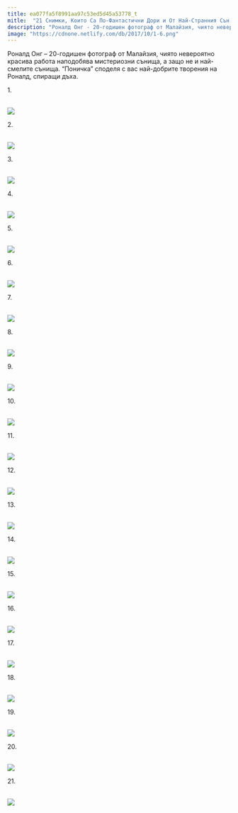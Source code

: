 ```yaml
---
title: ea077fa5f8991aa97c53ed5d45a53778_t
mitle:  "21 Снимки, Които Са По-Фантастични Дори и От Най-Странния Сън!"
description: "Роналд Онг - 20-годишен фотограф от Малайзия, чиято невероятно красива работа наподобява мистериозни сънища, а защо не и най-смелите сънища. &qout;Поничка&qout; споделя с вас н�"
image: "https://cdnone.netlify.com/db/2017/10/1-6.png"
---
```


 <p>Роналд Онг – 20-годишен фотограф от Малайзия, чиято невероятно красива работа наподобява мистериозни сънища, а защо не и най-смелите сънища. “Поничка” споделя с вас най-добрите творения на Роналд, спиращи дъха.</p>      <p>1.</p> <p> <br/><img src="https://cdnone.netlify.com/db/2017/10/1-6.png"/></p> <p>2.</p>      <p> <br/><img src="https://cdnone.netlify.com/db/2017/10/2-4.png"/></p> <p>3.</p> <p> <br/><img src="https://cdnone.netlify.com/db/2017/10/3-3.png"/></p> <p>4.</p>      <p> <br/><img src="https://cdnone.netlify.com/db/2017/10/4-1.png"/></p> <p>5.</p> <p> <br/><img src="https://cdnone.netlify.com/db/2017/10/5-6.png"/></p> <p>6.</p> <p> <br/><img src="https://cdnone.netlify.com/db/2017/10/6-6.png"/></p> <p>7.</p>      <p> <br/><img src="https://cdnone.netlify.com/db/2017/10/7-5.png"/></p> <p>8.</p> <p> <br/><img src="https://cdnone.netlify.com/db/2017/10/8-4.png"/></p> <p>9.</p>      <p> <br/><img src="https://cdnone.netlify.com/db/2017/10/9-4.png"/></p> <p>10.</p> <p> <br/><img src="https://cdnone.netlify.com/db/2017/10/10-3.png"/></p> <p>11.</p> <p> <br/><img src="https://cdnone.netlify.com/db/2017/10/11-4.png"/></p> <p>12.</p> <p> <br/><img src="https://cdnone.netlify.com/db/2017/10/12-5.png"/></p> <p>13.</p> <p> <br/><img src="https://cdnone.netlify.com/db/2017/10/13-4.png"/></p> <p>14.</p> <p> <br/><img src="https://cdnone.netlify.com/db/2017/10/14-4.png"/></p> <p>15.</p> <p> <br/><img src="https://cdnone.netlify.com/db/2017/10/15-4.png"/></p> <p>16.</p> <p> <br/><img src="https://cdnone.netlify.com/db/2017/10/16-3.png"/></p> <p>17.</p> <p> <br/><img src="https://cdnone.netlify.com/db/2017/10/17-2.png"/></p> <p>18.</p> <p> <br/><img src="https://cdnone.netlify.com/db/2017/10/18-3.png"/></p> <p>19.</p> <p> <br/><img src="https://cdnone.netlify.com/db/2017/10/19-1.png"/></p> <p>20.</p> <p> <br/><img src="https://cdnone.netlify.com/db/2017/10/20-2.png"/></p> <p>21.</p> <p> <br/><img src="https://cdnone.netlify.com/db/2017/10/21-2.png"/></p> <p> </p>       